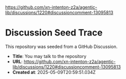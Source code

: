https://github.com/xn-intenton-z2a/agentic-lib/discussions/1220#discussioncomment-13095813

# Discussion Seed Trace

This repository was seeded from a GitHub Discussion.

- **Title**: You may talk to the repository
- **URL**: https://github.com/xn-intenton-z2a/agentic-lib/discussions/1220#discussioncomment-13095813
- **Created at**: 2025-05-09T20:59:51.034Z
